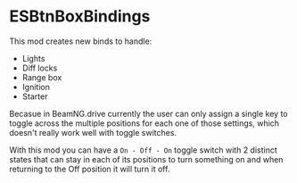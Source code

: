 # ESBtnBoxBindings
This mod creates new binds to handle:
- Lights
- Diff locks
- Range box
- Ignition
- Starter


Becasue in BeamNG.drive currently the user can only assign a single key to toggle across the
multiple positions for each one of those settings, which doesn't really work well with toggle
switches.


With this mod you can have a `On - Off - On` toggle switch with 2 distinct states that can stay in
each of its positions to turn something on and when returning to the Off position it will turn it
off.